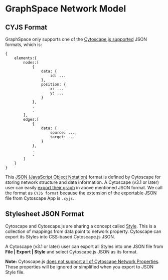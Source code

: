 # GraphSpace Network Model

## CYJS Format

GraphSpace only supports one of the [Cytoscape.js supported](http://js.cytoscape.org/#getting-started/specifying-basic-options) JSON formats, which is:

```
{
    elements:{
        nodes:[
            {
                data: { 
                    id: ...
                },
                position: { 
                    x: ...
                    y: ...
                }
            }, 
            .
            .
        ],
        edges:[
            {
                data: { 
                    source: ...,
                    target: ...
                }
            }, 
            .
            .
        ]
    }
}
```

This [JSON (JavaScript Object Notation)](http://www.json.org/) format is defined by Cytoscape for storing network structure and data information. A Cytoscape (v3.1 or later) user can easily [export their graph](http://manual.cytoscape.org/en/stable/Cytoscape.js_and_Cytoscape.html#export-network-and-table-to-cytoscape-js) in above mentioned JSON format. We call the format as `CYJS format` because the extension of the exportable JSON file from Cytoscape App is `.cyjs`.

## Stylesheet JSON Format

Cytoscape and Cytoscape.js are sharing a concept called [Style](http://manual.cytoscape.org/en/stable/Cytoscape.js_and_Cytoscape.html#export-styles-to-cytoscape-js). This is a collection of mappings from data point to network property. Cytoscape can export its Styles into CSS-based Cytoscape.js JSON. 

A Cytoscape (v3.1 or later) user can export all Styles into one JSON file from **File | Export | Style** and select Cytoscape.js JSON as its format.

**Note:** Cytoscape.js [does not support all of Cytoscape Network Properties](
http://manual.cytoscape.org/en/stable/Cytoscape.js_and_Cytoscape.html#limitations). Those properties will be ignored or simplified when you export to JSON Style file.
